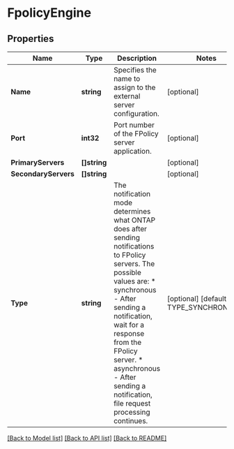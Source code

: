 # FpolicyEngine

## Properties

Name | Type | Description | Notes
------------ | ------------- | ------------- | -------------
**Name** | **string** | Specifies the name to assign to the external server configuration. | [optional] 
**Port** | **int32** | Port number of the FPolicy server application. | [optional] 
**PrimaryServers** | **[]string** |  | [optional] 
**SecondaryServers** | **[]string** |  | [optional] 
**Type** | **string** | The notification mode determines what ONTAP does after sending notifications to FPolicy servers.   The possible values are:     * synchronous  - After sending a notification, wait for a response from the FPolicy server.     * asynchronous - After sending a notification, file request processing continues.  | [optional] [default to TYPE_SYNCHRONOUS]

[[Back to Model list]](../README.md#documentation-for-models) [[Back to API list]](../README.md#documentation-for-api-endpoints) [[Back to README]](../README.md)


